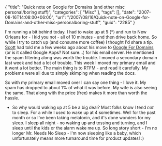 {
	"title": "Quick note on Google for Domains (and other misc personal/boring stuff)",
	"categories": [
		"Misc"
	],
	"tags": [],
	"date": "2007-08-16T14:08:00+06:00",
	"url": "/2007/08/16/Quick-note-on-Google-for-Domains-and-other-misc-personalboring-stuff",
	"guid": "2285"
}

I'm running a bit behind today. I had to wake up at 5 (*) and run to New Orleans for - I kid you not - all of 10 minutes - and then drive back home. So while I try to catch up (and consume more coffee) I thought I'd share a tip. <a href="http://www.boyzoid.com/blog/index.cfm">Scott</a> had told me a few weeks ago about his move to <a href="http://www.google.com/a/">Google For Domains</a> (or is it called Google Apps? Not sure...) for his email server. He mentioned the spam filtering along was worth the trouble. I moved a secondary domain last week and had a lot of trouble. This week I moved my primary email and it went a lot better. The main thing is to RTFM - and read it carefully. My problems were all due to simply skimping when reading the docs. 

So with my primary email moved over I can say one thing - I love it. My spam has dropped to about 1% of what it was before. My wife is also seeing the same. That along with the price (free) makes it more than worth the hassle.

* So why would waking up at 5 be a big deal? Most folks know I tend <i>not</i> to sleep. For a while I used to wake up at 4 sometimes. Well for the past month or so I've been taking melatonin, and it's done wonders for my sleep. I sleep all night - no waking up and tossing and turning, and I sleep until the kids or the alarm wake me up. So long story short - I'm no longer Mr. Needs No Sleep - I'm now sleeping like a baby, which unfortunately means more turnaround time for product updates! :)